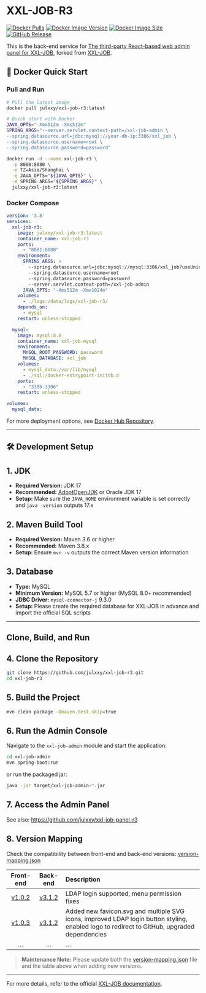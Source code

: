 # XXL-JOB-R3

[![Docker Pulls](https://img.shields.io/docker/pulls/julxxy/xxl-job-r3?style=flat-square&logo=docker)](https://hub.docker.com/r/julxxy/xxl-job-r3)
[![Docker Image Version](https://img.shields.io/docker/v/julxxy/xxl-job-r3?style=flat-square&logo=docker&sort=semver)](https://hub.docker.com/r/julxxy/xxl-job-r3/tags)
[![Docker Image Size](https://img.shields.io/docker/image-size/julxxy/xxl-job-r3?style=flat-square&logo=docker)](https://hub.docker.com/r/julxxy/xxl-job-r3)
[![GitHub Release](https://img.shields.io/github/v/release/julxxy/xxl-job-r3?style=flat-square&logo=github)](https://github.com/julxxy/xxl-job-r3/releases)

This is the back-end service for [The third-party React-based web admin panel for XXL-JOB](https://github.com/julxxy/xxl-job-panel-r3), forked from [XXL-JOB](https://github.com/xuxueli/xxl-job).

## 🐳 Docker Quick Start

### Pull and Run

```bash
# Pull the latest image
docker pull julxxy/xxl-job-r3:latest

# Quick start with Docker
JAVA_OPTS="-Xmx512m -Xms512m"
SPRING_ARGS="--server.servlet.context-path=/xxl-job-admin \
--spring.datasource.url=jdbc:mysql://your-db-ip:3306/xxl_job \
--spring.datasource.username=root \
--spring.datasource.password=password"

docker run -d --name xxl-job-r3 \
  -p 8080:8080 \
  -e TZ=Asia/Shanghai \
  -e JAVA_OPTS="${JAVA_OPTS}" \
  -e SPRING_ARGS="${SPRING_ARGS}" \
  julxxy/xxl-job-r3:latest
```

### Docker Compose

```yaml
version: '3.8'
services:
  xxl-job-r3:
    image: julxxy/xxl-job-r3:latest
    container_name: xxl-job-r3
    ports:
      - "8081:8080"
    environment:
      SPRING_ARGS: >
        --spring.datasource.url=jdbc:mysql://mysql:3306/xxl_job?useUnicode=true&characterEncoding=UTF-8&autoReconnect=true&serverTimezone=Asia/Shanghai
        --spring.datasource.username=root
        --spring.datasource.password=password
        --server.servlet.context-path=/xxl-job-admin
      JAVA_OPTS: "-Xms512m -Xmx1024m"
    volumes:
      - ./logs:/data/logs/xxl-job-r3/
    depends_on:
      - mysql
    restart: unless-stopped

  mysql:
    image: mysql:8.0
    container_name: xxl-job-mysql
    environment:
      MYSQL_ROOT_PASSWORD: password
      MYSQL_DATABASE: xxl_job
    volumes:
      - mysql_data:/var/lib/mysql
      - ./sql:/docker-entrypoint-initdb.d
    ports:
      - "3306:3306"
    restart: unless-stopped

volumes:
  mysql_data:
```

For more deployment options, see [Docker Hub Repository](https://hub.docker.com/r/julxxy/xxl-job-r3).

---

## 🛠️ Development Setup

## 1. JDK

- **Required Version:** JDK 17
- **Recommended:** [AdoptOpenJDK](https://adoptium.net/) or Oracle JDK 17
- **Setup:** Make sure the `JAVA_HOME` environment variable is set correctly and `java -version` outputs 17.x

## 2. Maven Build Tool

- **Required Version:** Maven 3.6 or higher
- **Recommended:** Maven 3.8.x
- **Setup:** Ensure `mvn -v` outputs the correct Maven version information

## 3. Database

- **Type:** MySQL
- **Minimum Version:** MySQL 5.7 or higher (MySQL 8.0+ recommended)
- **JDBC Driver:** `mysql-connector-j` 9.3.0
- **Setup:** Please create the required database for XXL-JOB in advance and import the official SQL scripts

------

## Clone, Build, and Run

## 4. Clone the Repository

```bash
git clone https://github.com/julxxy/xxl-job-r3.git
cd xxl-job-r3
```

## 5. Build the Project

```bash
mvn clean package -Dmaven.test.skip=true
```

## 6. Run the Admin Console

Navigate to the `xxl-job-admin` module and start the application:

```bash
cd xxl-job-admin
mvn spring-boot:run
```

or run the packaged jar:

```bash
java -jar target/xxl-job-admin-*.jar
```

## 7. Access the Admin Panel

See also:
https://github.com/julxxy/xxl-job-panel-r3

## 8. Version Mapping

Check the compatibility between front-end and back-end versions: [version-mapping.json](https://raw.githubusercontent.com/julxxy/xxl-job-panel-r3/refs/heads/main/doc/version-mapping.json)

|                              **Front-end**                               |                            **Back-end**                            | Description                                                                                                                                 |
|:------------------------------------------------------------------------:|:------------------------------------------------------------------:|:--------------------------------------------------------------------------------------------------------------------------------------------|
| [v1.0.2](https://github.com/julxxy/xxl-job-panel-r3/releases/tag/v1.0.2) | [v3.1.2](https://github.com/julxxy/xxl-job-r3/releases/tag/v3.1.2) | LDAP login supported, menu permission fixes                                                                                                 |
| [v1.0.3](https://github.com/julxxy/xxl-job-panel-r3/releases/tag/v1.0.3) | [v3.1.2](https://github.com/julxxy/xxl-job-r3/releases/tag/v3.1.2) | Added new favicon.svg and multiple SVG icons, improved LDAP login button styling, enabled logo to redirect to GitHub, upgraded dependencies |
|                                    …                                     |                                 …                                  | …                                                                                                                                           |

> **Maintenance Note:** Please update both the [version-mapping.json](https://raw.githubusercontent.com/julxxy/xxl-job-panel-r3/refs/heads/main/doc/version-mapping.json) file and the table above when adding new versions.

---

For more details, refer to the official [XXL-JOB documentation](https://github.com/xuxueli/xxl-job).

